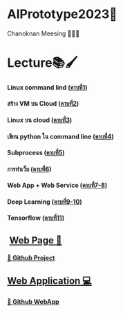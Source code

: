 # AIPrototype2023🦾

Chanoknan Meesing 👩🏻‍💻 


# **Lecture📚🖌**

#### Linux command lind ([คาบที่1](https://github.com/qmcnn/AIPrototype2023/blob/main/Lecture/คาบที่%201.pdf))

#### สร้าง VM บน Cloud ([คาบที่2](https://github.com/qmcnn/AIPrototype2023/blob/main/Lecture/คาบที่2.pdf))

#### Linux บน cloud ([คาบที่3](https://github.com/qmcnn/AIPrototype2023/blob/main/Lecture/คาบที่3.pdf))

#### เขียน python ใน command line ([คาบที่4](https://github.com/qmcnn/AIPrototype2023/blob/main/Lecture/คาบที่4.pdf))

#### Subprocess ([คาบที่5](https://github.com/qmcnn/AIPrototype2023/blob/main/Lecture/คาบที่5.pdf))

#### การทำเว็บ ([คาบที่6](https://github.com/qmcnn/AIPrototype2023/blob/main/Lecture/คาบที่6.pdf))

#### Web App + Web Service ([คาบที่7-8](https://github.com/qmcnn/AIPrototype2023/blob/main/Lecture/คาบที่7-8.pdf))

#### Deep Learning ([คาบที่9-10](https://github.com/qmcnn/AIPrototype2023/blob/main/Lecture/คาบที่9-10.pdf))

#### Tensorflow ([คาบที่11](https://github.com/qmcnn/AIPrototype2023/blob/main/Tensorflow_(Deep_Learning_Implementation).ipynb))


## ​  [Web Page 📲](https://qmcnn.github.io/ckd-project/index.html)
  ####    [🌸 Github Project](https://github.com/nxxk23/PROJECT)



##   [Web Application 💻](https://qmcnn.github.io/AIPrototype2023/WebApp/template-html/index.html)
  ####    [🌸 Github WebApp](https://github.com/qmcnn/AIPrototype2023/tree/main/WebApp)
